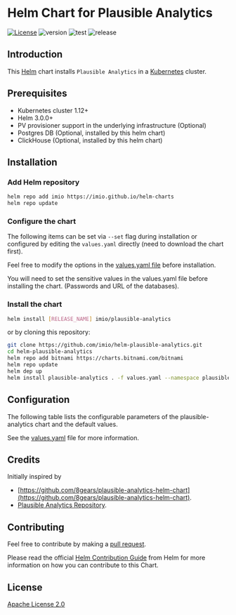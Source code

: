# Helm Chart for Plausible Analytics
 
[![License](https://img.shields.io/badge/License-Apache%202.0-blue.svg)](https://opensource.org/licenses/Apache-2.0) ![version](https://img.shields.io/github/tag/IMIO/helm-plausible-analytics.svg?label=release) ![test](https://github.com/IMIO/helm-plausible-analytics/actions/workflows/test.yaml/badge.svg) ![release](https://github.com/IMIO/helm-plausible-analytics/actions/workflows/release.yaml/badge.svg)

## Introduction

This [Helm](https://helm.sh/) chart installs `Plausible Analytics` in a [Kubernetes](https://kubernetes.io/) cluster. 

## Prerequisites

- Kubernetes cluster 1.12+
- Helm 3.0.0+
- PV provisioner support in the underlying infrastructure (Optional)
- Postgres DB (Optional, installed by this helm chart)
- ClickHouse (Optional, installed by this helm chart)

## Installation

### Add Helm repository

```bash
helm repo add imio https://imio.github.io/helm-charts
helm repo update
```

### Configure the chart

The following items can be set via `--set` flag during installation or configured by editing the `values.yaml` directly (need to download the chart first).

Feel free to modify the options in the [values.yaml file](values.yaml) before installation.

You will need to set the sensitive values in the values.yaml file before installing the chart. (Passwords and URL of the databases).

### Install the chart

```bash
helm install [RELEASE_NAME] imio/plausible-analytics
```

or by cloning this repository:

```bash
git clone https://github.com/imio/helm-plausible-analytics.git
cd helm-plausible-analytics
helm repo add bitnami https://charts.bitnami.com/bitnami
helm repo update
helm dep up
helm install plausible-analytics . -f values.yaml --namespace plausible-analytics --create-namespace
```

## Configuration

The following table lists the configurable parameters of the plausible-analytics chart and the default values.

See the [values.yaml](values.yaml) file for more information.

## Credits

Initially inspired by 
* [https://github.com/8gears/plausible-analytics-helm-chart](https://github.com/8gears/plausible-analytics-helm-chart).
* [Plausible Analytics Repository](https://github.com/plausible/analytics).

## Contributing

Feel free to contribute by making a [pull request](https://github.com/imio/helm-plausible-analytics/pull/new/master).

Please read the official [Helm Contribution Guide](https://github.com/helm/charts/blob/master/CONTRIBUTING.md) from Helm for more information on how you can contribute to this Chart.

## License

[Apache License 2.0](/LICENSE)
